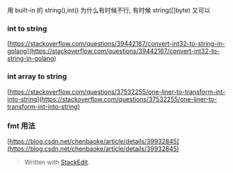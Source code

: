 用 built-in 的 string(),int() 为什么有时候不行, 有时候 string([]byte) 又可以
### int to string	
[https://stackoverflow.com/questions/39442167/convert-int32-to-string-in-golang](https://stackoverflow.com/questions/39442167/convert-int32-to-string-in-golang)

### int array to string
[https://stackoverflow.com/questions/37532255/one-liner-to-transform-int-into-string](https://stackoverflow.com/questions/37532255/one-liner-to-transform-int-into-string)

### fmt 用法
[https://blog.csdn.net/chenbaoke/article/details/39932845](https://blog.csdn.net/chenbaoke/article/details/39932845)
> Written with [StackEdit](https://stackedit.io/).
<!--stackedit_data:
eyJoaXN0b3J5IjpbLTU1NzA4MzUxNiwxNDM0NTg1MTc0LDEyNz
UzOTYzMjddfQ==
-->
